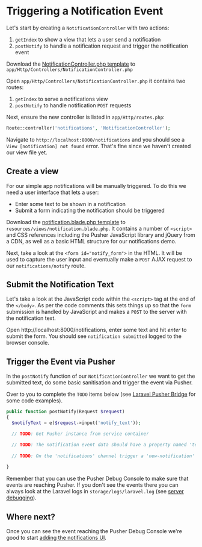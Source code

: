 # Triggering a Notification Event

Let's start by creating a `NotificationController` with two actions:

1. `getIndex` to show a view that lets a user send a notification
2. `postNotify` to handle a notification request and trigger the notification event

<i class="fa fa-rocket fa-2"></i> Download the [NotificationController.php template](../assets/laravel_app/NotificationController.php) to `app/Http/Controllers/NotificationController.php`

<i class="fa fa-rocket fa-2"></i> Open `app/Http/Controllers/NotificationController.php` it contains two routes:

1. `getIndex` to serve a notifications view
2. `postNotify` to handle notification `POST` requests

<i class="fa fa-rocket fa-2"></i> Next, ensure the new controller is listed in `app/Http/routes.php`:

```php
Route::controller('notifications', 'NotificationController');
```

<i class="fa fa-rocket fa-2"></i> Navigate to `http://localhost:8000/notifications` and you should see a `View [notification] not found` error. That's fine since we haven't created our view file yet.

## Create a view

For our simple app notifications will be manually triggered. To do this we need a user interface that lets a user:

* Enter some text to be shown in a notification
* Submit a form indicating the notification should be triggered

<i class="fa fa-rocket fa-2"></i> Download the [notification.blade.php template](../assets/laravel_app/notification.blade.php) to `resources/views/notification.blade.php`. It contains a number of `<script>` and CSS references including the Pusher JavaScript library and jQuery from a CDN, as well as a basic HTML structure for our notifications demo.

<i class="fa fa-rocket fa-2"></i> Next, take a look at the `<form id="notify_form">` in the HTML. It will be used to capture the user input and eventually make a `POST` AJAX request to our `notifications/notify` route.

## Submit the Notification Text

<i class="fa fa-rocket fa-2"></i> Let's take a look at the JavaScript code within the `<script>` tag at the end of the `</body>`. As per the code comments this sets things up so that the `form` submission is handled by JavaScript and makes a `POST` to the server with the notification text. 

<i class="fa fa-rocket fa-2"></i> Open http://localhost:8000/notifications, enter some text and hit *enter* to submit the form. You should see `notification submitted` logged to the browser console.

## Trigger the Event via Pusher

In the `postNotify` function of our `NotificationController` we want to get the submitted text, do some basic sanitisation and trigger the event via Pusher.

<i class="fa fa-rocket fa-2"></i> Over to you to complete the `TODO` items below (see [Laravel Pusher Bridge](../getting-started/laravel-pusher-bridge.html) for some code examples).

```php
public function postNotify(Request $request)
{
  $notifyText = e($request->input('notify_text'));

  // TODO: Get Pusher instance from service container

  // TODO: The notification event data should have a property named 'text'
  
  // TODO: On the 'notifications' channel trigger a 'new-notification' event
  
}
```

Remember that you can use the Pusher Debug Console to make sure that events are reaching Pusher. If you don't see the events there you can always look at the Laravel logs in `storage/logs/laravel.log` (see [server debugging](server-debugging.html)).

## Where next?

Once you can see the event reaching the Pusher Debug Console we're good to start [adding the notifications UI](./ui.md).
